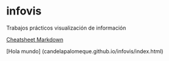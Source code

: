 # infovis
Trabajos prácticos visualización de información 

[Cheatsheet Markdown](github.com/adam-p/markdown-here/wiki/Markdown-Cheatsheet)

[Hola mundo] (candelapalomeque.github.io/infovis/index.html)

